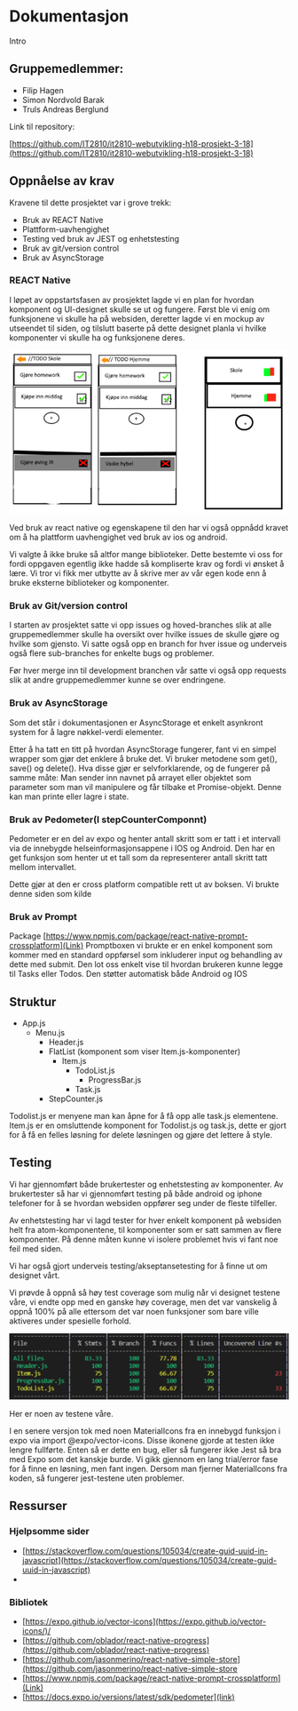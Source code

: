 # Dokumentasjon

Intro

## Gruppemedlemmer:

- Filip Hagen
- Simon Nordvold Barak
- Truls Andreas Berglund

Link til repository:

[https://github.com/IT2810/it2810-webutvikling-h18-prosjekt-3-18](https://github.com/IT2810/it2810-webutvikling-h18-prosjekt-3-18)

## Oppnåelse av krav

Kravene til dette prosjektet var i grove trekk:

- Bruk av REACT Native
- Plattform-uavhengighet
- Testing ved bruk av JEST og enhetstesting
- Bruk av git/version control
- Bruk av AsyncStorage

### REACT Native

I løpet av oppstartsfasen av prosjektet lagde vi en plan for hvordan komponent og UI-designet skulle se ut og fungere. Først ble vi enig om funksjonene vi skulle ha på websiden, deretter lagde vi en mockup av utseendet til siden, og tilslutt baserte på dette designet planla vi hvilke komponenter vi skulle ha og funksjonene deres.

![ScreenShot](mockup1.png)

Ved bruk av react native og egenskapene til den har vi også oppnådd kravet om å ha plattform uavhengighet ved bruk av ios og android.

Vi valgte å ikke bruke så altfor mange biblioteker. Dette bestemte vi oss for fordi oppgaven egentlig ikke hadde så kompliserte krav og fordi vi ønsket å lære. Vi tror vi fikk mer utbytte av å skrive mer av vår egen kode enn å bruke eksterne biblioteker og komponenter.

### Bruk av Git/version control

I starten av prosjektet satte vi opp issues og hoved-branches slik at alle gruppemedlemmer skulle ha oversikt over hvilke issues de skulle gjøre og hvilke som gjensto. Vi satte også opp en branch for hver issue og underveis også flere sub-branches for enkelte bugs og problemer.

Før hver merge inn til development branchen vår satte vi også opp requests slik at andre gruppemedlemmer kunne se over endringene.

### Bruk av AsyncStorage

Som det står i dokumentasjonen er AsyncStorage et enkelt asynkront system for å lagre nøkkel-verdi elementer.

Etter å ha tatt en titt på hvordan AsyncStorage fungerer, fant vi en simpel wrapper som gjør det enklere å bruke det. Vi bruker metodene som get(), save() og delete(). Hva disse gjør er selvforklarende, og de fungerer på samme måte: Man sender inn navnet på arrayet eller objektet som parameter som man vil manipulere og får tilbake et Promise-objekt. Denne kan man printe eller lagre i state.

### Bruk av Pedometer(I stepCounterComponnt)

Pedometer er en del av expo og henter antall skritt som er tatt i et intervall via de innebygde helseinformasjonsappene i IOS og Android. Den har en get funksjon som henter ut et tall som da representerer antall skritt tatt mellom intervallet.

Dette gjør at den er cross platform compatible rett ut av boksen. 
Vi brukte denne siden som kilde

### Bruk av Prompt

Package [https://www.npmjs.com/package/react-native-prompt-crossplatform](Link)
Promptboxen vi brukte er en enkel komponent som kommer med en standard oppførsel som inkluderer input og behandling av dette med submit. Den lot oss enkelt vise til hvordan brukeren kunne legge til Tasks eller Todos. Den støtter automatisk både Android og IOS

## Struktur

- App.js
  - Menu.js
    - Header.js
    - FlatList (komponent som viser Item.js-komponenter)
      - Item.js
        - TodoList.js
          - ProgressBar.js
        - Task.js
    - StepCounter.js

Todolist.js er menyene man kan åpne for å få opp alle task.js elementene. Item.js er en omsluttende komponent for Todolist.js og task.js, dette er gjort for å få en felles løsning for delete løsningen og gjøre det lettere å style.

## Testing

Vi har gjennomført både brukertester og enhetstesting av komponenter. Av brukertester så har vi gjennomført testing på både android og iphone telefoner for å se hvordan websiden oppfører seg under de fleste tilfeller.

Av enhetstesting har vi lagd tester for hver enkelt komponent på websiden helt fra atom-komponentene, til komponenter som er satt sammen av flere komponenter. På denne måten kunne vi isolere problemet hvis vi fant noe feil med siden.

Vi har også gjort underveis testing/akseptansetesting for å finne ut om designet vårt.

Vi prøvde å oppnå så høy test coverage som mulig når vi designet testene våre, vi endte opp med en ganske høy coverage, men det var vanskelig å oppnå 100% på alle ettersom det var noen funksjoner som bare ville aktiveres under spesielle forhold.

![ScreenShot](coverage.png)

Her er noen av testene våre.

I en senere versjon tok med noen MaterialIcons fra en innebygd funksjon i expo via import @expo/vector-icons. Disse ikonene  gjorde at testen ikke lengre fullførte. 
Enten så er dette en bug, eller så fungerer ikke Jest så bra med Expo som det kanskje burde.  Vi gikk gjennom en lang trial/error fase for å finne en løsning, men fant ingen. Dersom man fjerner MaterialIcons fra koden, så fungerer jest-testene uten problemer.

## Ressurser

### Hjelpsomme sider

- [https://stackoverflow.com/questions/105034/create-guid-uuid-in-javascript](https://stackoverflow.com/questions/105034/create-guid-uuid-in-javascript)
-

### Bibliotek

- [https://expo.github.io/vector-icons](https://expo.github.io/vector-icons/)/
- [https://github.com/oblador/react-native-progress](https://github.com/oblador/react-native-progress)
- [https://github.com/jasonmerino/react-native-simple-store](https://github.com/jasonmerino/react-native-simple-store
- [https://www.npmjs.com/package/react-native-prompt-crossplatform](Link)
- [https://docs.expo.io/versions/latest/sdk/pedometer](link)
